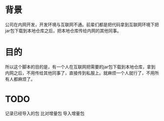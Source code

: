 # 背景
公司在内网开发，开发环境与互联网不通。前辈们都是把代码拿到互联网环境下把jar包下载到本地仓库之后，把本地仓库传给内网的其他同事。

# 目的
所以这个脚本的目的是，有一个人在互联网把需要的jar包下载到本地仓库，拿到内网之后，不用传给其他同事了，直接传到私服上。就麻烦一个人就行了，不用所有人都麻烦了。

# TODO
记录已经导入的包
比对增量包
导入增量包
